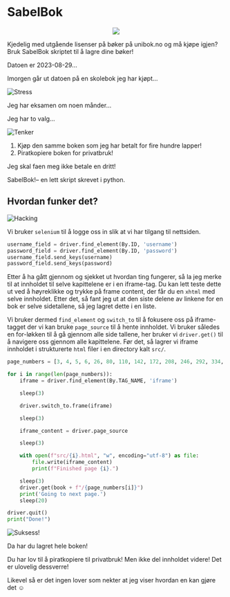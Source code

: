 # SabelBok

<p align="center">
    <img src="https://external-content.duckduckgo.com/iu/?u=https%3A%2F%2Fgfx.nrk.no%2F8MyFeBD5CuJ1PscQHDBltgHoFTRKmzNFt4kEMTlpBH0g&f=1&nofb=1&ipt=f96cd518d42dbccd386ec3b4f691aaf003905d12e8e8a6e0ce444b0928124b3a" />
</p>

Kjedelig med utgående lisenser på bøker på unibok.no og må kjøpe igjen? Bruk SabelBok skriptet til å lagre dine bøker!

Datoen er 2023-08-29...

Imorgen går ut datoen på en skolebok jeg har kjøpt...

![Stress](https://media.giphy.com/media/Ta3v3I4GI1gH7Rqek6/giphy.gif) 

Jeg har eksamen om noen månder...

Jeg har to valg...

![Tenker](https://media.giphy.com/media/kPtv3UIPrv36cjxqLs/giphy.gif) 

1. Kjøp den samme boken som jeg har betalt for fire hundre lapper!
2. Piratkopiere boken for privatbruk!

Jeg skal faen meg ikke betale en dritt!

SabelBok!– en lett skript skrevet i python. 

## Hvordan funker det?

![Hacking](https://media.giphy.com/media/QdFeImLAY3jEs/giphy.gif) 

Vi bruker `selenium` til å logge oss in slik at vi har tilgang til nettsiden.

```python
username_field = driver.find_element(By.ID, 'username')
password_field = driver.find_element(By.ID, 'password')
username_field.send_keys(username)
password_field.send_keys(password)
```

Etter å ha gått gjennom og sjekket ut hvordan ting fungerer, så la jeg merke til at innholdet til selve kapittelene er i en iframe-tag. Du kan lett teste dette ut ved å høyreklikke og trykke på frame content, der får du en `xhtml` med selve innholdet. Etter det, så fant jeg ut at den siste delene av linkene for en bok er selve sidetallene, så jeg lagret dette i en liste.

Vi bruker dermed `find_element` og `switch_to` til å fokusere oss på iframe-tagget der vi kan bruke `page_source` til å hente innholdet. Vi bruker således en for-løkken til å gå gjennom alle side tallene, her bruker vi `driver.get()` til å navigere oss gjennom alle kapittelene. Før det, så lagrer vi iframe innholdet i strukturerte `html` filer i en directory kalt `src/`.

```python
page_numbers = [3, 4, 5, 6, 26, 80, 110, 142, 172, 208, 246, 292, 334, 370, 373]

for i in range(len(page_numbers)):
    iframe = driver.find_element(By.TAG_NAME, 'iframe')

    sleep(3)

    driver.switch_to.frame(iframe)

    sleep(3)

    iframe_content = driver.page_source

    sleep(3)

    with open(f"src/{i}.html", "w", encoding="utf-8") as file: 
        file.write(iframe_content)
        print(f"Finished page {i}.")

    sleep(3)
    driver.get(book + f"/{page_numbers[i]}")
    print('Going to next page.')
    sleep(20)

driver.quit()
print("Done!")
```

![Suksess!](https://media.giphy.com/media/92jYkH87yxV1C/giphy.gif) 

Da har du lagret hele boken! 

Du har lov til å piratkopiere til privatbruk! Men ikke del innholdet videre! Det er ulovelig dessverre! 

Likevel så er det ingen lover som nekter at jeg viser hvordan en kan gjøre det ☺️

